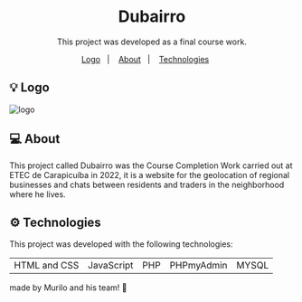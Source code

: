 <h1 align="center"> Dubairro </h1>

<p align="center">
This project was developed as a final course work.
</p>

<p align="center">
   <a href="#-logo">Logo</a>&nbsp;&nbsp;&nbsp;|&nbsp;&nbsp;&nbsp;
   <a href="#-about">About</a>&nbsp;&nbsp;&nbsp;|&nbsp;&nbsp;&nbsp;
   <a href="#-technologies">Technologies</a>&nbsp;&nbsp;&nbsp;&nbsp;&nbsp;&nbsp;
</p>

## 💡 Logo

![logo](https://user-images.githubusercontent.com/80017589/210039263-b6991e32-e6cb-459b-a4e5-824dc1874555.png)

## 💻 About

This project called Dubairro was the Course Completion Work carried out at ETEC de Carapicuíba in 2022, it is a website for the geolocation of regional businesses and chats between residents and traders in the neighborhood where he lives.

## ⚙️ Technologies

This project was developed with the following technologies:

<table>
<td>HTML and CSS</td>
<td>JavaScript</td>
<td>PHP</td>
<td>PHPmyAdmin</td>
<td>MYSQL</td>
</table>

made by Murilo and his team! 🙋
